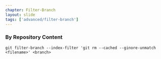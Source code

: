 ```yaml
---
chapter: Filter-Branch
layout: slide
tags: ['advanced/filter-branch']
---
```


### By Repository Content

	git filter-branch --index-filter 'git rm --cached --ginore-unmatch <filename>' <branch>
